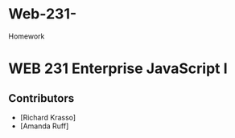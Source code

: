 # Web-231-
Homework
# WEB 231 Enterprise JavaScript I

## Contributors
- [Richard Krasso]
- [Amanda Ruff]
